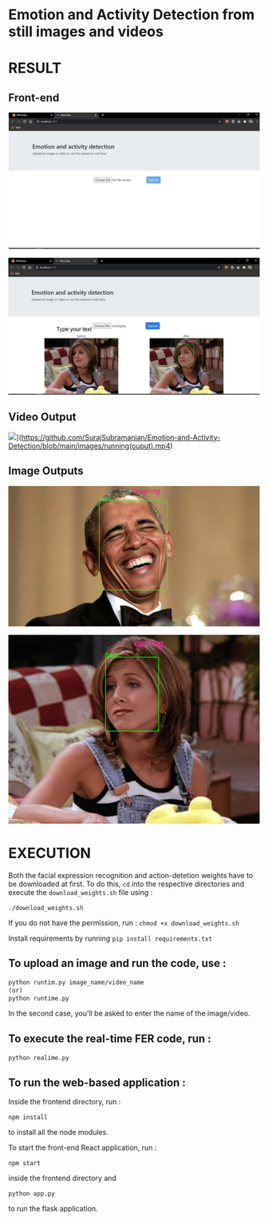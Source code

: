 # Emotion and Activity Detection from still images and videos

# RESULT

## Front-end 

![alt text](https://github.com/SurajSubramanian/Emotion-and-Activity-Detection/blob/main/images/frontend1.png)

![alt text](https://github.com/SurajSubramanian/Emotion-and-Activity-Detection/blob/main/images/frontend2.png)

## Video Output

<img src="https://github.com/SurajSubramanian/Emotion-and-Activity-Detection/blob/main/images/running(ouput).mp4/maxresdefault.jpg" width="50%">](https://github.com/SurajSubramanian/Emotion-and-Activity-Detection/blob/main/images/running(ouput).mp4)

## Image Outputs

![alt text](https://github.com/SurajSubramanian/Emotion-and-Activity-Detection/blob/main/images/laughing.png)

![alt text](https://github.com/SurajSubramanian/Emotion-and-Activity-Detection/blob/main/images/emotion-activity.png)

# EXECUTION

Both the facial expression recognition and action-detetion weights have to be downloaded at first. To do this, `cd` into the respective directories and execute the `download_weights.sh` file using : 

```
./download_weights.sh
```

If you do not have the permission, run : `chmod +x download_weights.sh`

Install requirements by running `pip install requirements.txt`

## To upload an image and run the code, use :
```
python runtim.py image_name/video_name
(or)
python runtime.py
```

In the second case, you'll be asked to enter the name of the image/video.

## To execute the real-time FER code, run :

```
python realime.py
```

## To run the web-based application :

Inside the frontend directory, run :
```
npm install
```
to install all the node modules.

To start the front-end React application, run :
```
npm start
```
inside the frontend directory and 
```
python app.py
```
to run the flask application.
